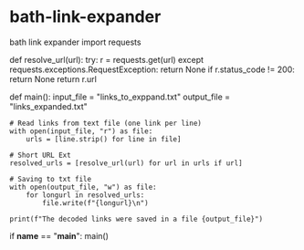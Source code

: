 # bath-link-expander
bath link expander
  import requests

def resolve_url(url):
    try:
        r = requests.get(url)
    except requests.exceptions.RequestException:
        return None
    if r.status_code != 200:
        return None
    return r.url

def main():
    input_file = "links_to_exppand.txt"
    output_file = "links_expanded.txt"

    # Read links from text file (one link per line)
    with open(input_file, "r") as file:
        urls = [line.strip() for line in file]

    # Short URL Ext
    resolved_urls = [resolve_url(url) for url in urls if url]

    # Saving to txt file
    with open(output_file, "w") as file:
        for longurl in resolved_urls:
            file.write(f"{longurl}\n")

    print(f"The decoded links were saved in a file {output_file}")

if __name__ == "__main__":
    main()
